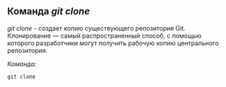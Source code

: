 ## Команда ***git clone***

*git clone* - создает копию существующего репозитория Git. Клонирование — самый распространенный способ, с помощью которого разработчики могут получить рабочую копию центрального репозитория.

*Команда:*
```
git clone
```